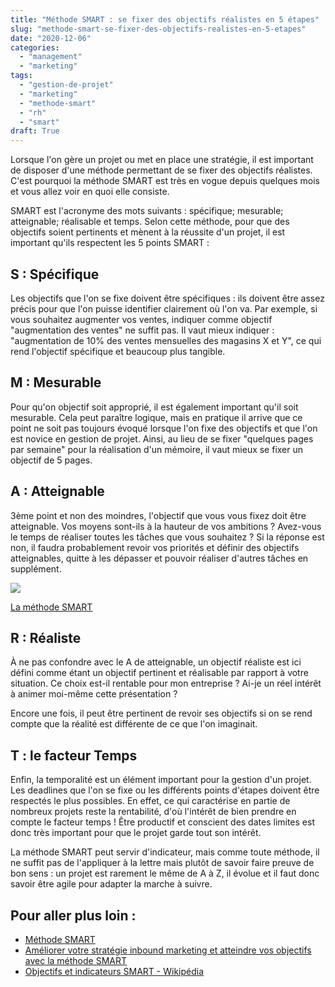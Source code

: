 ```yaml
---
title: "Méthode SMART : se fixer des objectifs réalistes en 5 étapes"
slug: "methode-smart-se-fixer-des-objectifs-realistes-en-5-etapes"
date: "2020-12-06"
categories: 
  - "management"
  - "marketing"
tags: 
  - "gestion-de-projet"
  - "marketing"
  - "methode-smart"
  - "rh"
  - "smart"
draft: True
---
```


Lorsque l'on gère un projet ou met en place une stratégie, il est important de disposer d'une méthode permettant de se fixer des objectifs réalistes. C'est pourquoi la méthode SMART est très en vogue depuis quelques mois et vous allez voir en quoi elle consiste.

SMART est l'acronyme des mots suivants : spécifique; mesurable; atteignable; réalisable et temps. Selon cette méthode, pour que des objectifs soient pertinents et mènent à la réussite d'un projet, il est important qu'ils respectent les 5 points SMART :

## S : Spécifique

Les objectifs que l'on se fixe doivent être spécifiques : ils doivent être assez précis pour que l'on puisse identifier clairement où l'on va. Par exemple, si vous souhaitez augmenter vos ventes, indiquer comme objectif "augmentation des ventes" ne suffit pas. Il vaut mieux indiquer : "augmentation de 10% des ventes mensuelles des magasins X et Y", ce qui rend l'objectif spécifique et beaucoup plus tangible.

## M : Mesurable

Pour qu'on objectif soit approprié, il est également important qu'il soit mesurable. Cela peut paraître logique, mais en pratique il arrive que ce point ne soit pas toujours évoqué lorsque l'on fixe des objectifs et que l'on est novice en gestion de projet. Ainsi, au lieu de se fixer "quelques pages par semaine" pour la réalisation d'un mémoire, il vaut mieux se fixer un objectif de 5 pages.

## A : Atteignable

3ème point et non des moindres, l'objectif que vous vous fixez doit être atteignable. Vos moyens sont-ils à la hauteur de vos ambitions ? Avez-vous le temps de réaliser toutes les tâches que vous souhaitez ? Si la réponse est non, il faudra probablement revoir vos priorités et définir des objectifs atteignables, quitte à les dépasser et pouvoir réaliser d'autres tâches en supplément.

![](images/téléchargement.png)

[La méthode SMART](https://blog.monsieurguiz.fr/smart-une-methode-qui-a-de-lesprit/)

## R : Réaliste

À ne pas confondre avec le A de atteignable, un objectif réaliste est ici défini comme étant un objectif pertinent et réalisable par rapport à votre situation. Ce choix est-il rentable pour mon entreprise ? Ai-je un réel intérêt à animer moi-même cette présentation ?

Encore une fois, il peut être pertinent de revoir ses objectifs si on se rend compte que la réalité est différente de ce que l'on imaginait.

## T : le facteur Temps

Enfin, la temporalité est un élément important pour la gestion d'un projet. Les deadlines que l'on se fixe ou les différents points d'étapes doivent être respectés le plus possibles. En effet, ce qui caractérise en partie de nombreux projets reste la rentabilité, d'où l'intérêt de bien prendre en compte le facteur temps ! Être productif et conscient des dates limites est donc très important pour que le projet garde tout son intérêt.

La méthode SMART peut servir d'indicateur, mais comme toute méthode, il ne suffit pas de l'appliquer à la lettre mais plutôt de savoir faire preuve de bon sens : un projet est rarement le même de A à Z, il évolue et il faut donc savoir être agile pour adapter la marche à suivre.

## Pour aller plus loin :

- [Méthode SMART](https://www.manager-go.com/vente/methode-smart.htm)
- [Améliorer votre stratégie inbound marketing et atteindre vos objectifs avec la méthode SMART](https://www.agence-churchill.fr/blog/objectifs-methode-smart/)
- [Objectifs et indicateurs SMART - Wikipédia](https://fr.wikipedia.org/wiki/Objectifs_et_indicateurs_SMART)

